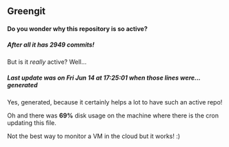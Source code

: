 ## Greengit

#### Do you wonder why this repository is so active?

##### After all it has 2949 commits!

But is it *really* active? Well...

##### Last update was on Fri Jun 14 at 17:25:01 when those lines were... generated

Yes, generated, because it certainly helps a lot to have such an active repo!

Oh and there was **69%** disk usage on the machine
where there is the cron updating this file.

Not the best way to monitor a VM in the cloud but it works! :)
